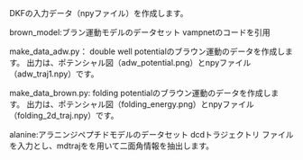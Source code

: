 DKFの入力データ（npyファイル）を作成します。

brown_model:ブラン運動モデルのデータセット
vampnetのコードを引用

  make_data_adw.py： double well potentialのブラウン運動のデータを作成します。
  出力は、ポテンシャル図（adw_potential.png）とnpyファイル（adw_traj1.npy）です。
  
  make_data_brown.py: folding potentialのブラウン運動のデータを作成します。
  出力は、ポテンシャル図（folding_energy.png）とnpyファイル（folding_2d_traj.npy）です。

alanine:アラニンジペプチドモデルのデータセット
dcdトラジェクトリ ファイルを入力とし、mdtrajをを用いて二面角情報を抽出します。

